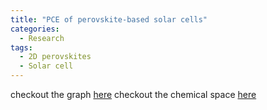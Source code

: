 ```yaml
---
title: "PCE of perovskite-based solar cells"
categories:
  - Research
tags:
  - 2D perovskites
  - Solar cell
---
```

checkout the graph [here](/assets/files/PCE.html)
checkout the chemical space [here](/assets/files/chemical-space.html)

